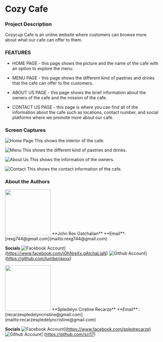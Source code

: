 # Cozy Cafe
### Project Description
Cozycup Cafe is an online website where customers can browse more about what our cafe can offer to them.

### FEATURES

* HOME PAGE - this page shows the picture and the name of the cafe with an option to explore the menu. 

* MENU PAGE - this page shows the different kind of pastries and drinks that the cafe can offer to the customers. 

* ABOUT US PAGE - this page shows the brief information about the owners of the cafe and the mission of the cafe. 

* CONTACT US PAGE - this page is where you can find all of the information about the cafe such as locations, contact number, and social platforms where we promote more about our cafe.

### Screen Captures

![Home Page](images/home.png)
This shows the interior of the cafe.

![Menu](images/menu.png)
This shows the different kind of pastries and drinks. 

![About Us](images/about.png)
This shows the information of the owners. 

![Contact](images/contact.png)
This shows the contact information of the cafe. 

### About the Authors 
<img src="rex.png" width="150" style border-radius = "50%">
**John Rex Gatchalian**
**Email**: [rexg744@gmail.com](mailto:rexg744@gmail.com)

**Socials**
![Facebook Account]([https://github.com/gauravghongde/social-icons/blob/master/fb.png 'Facebook Account')](https://www.facebook.com/jOhNreXx.gAtchaLiaN)
![Github Account]([https://github.com/gauravghongde/social-icons/blob/master/github.png 'Github Account')] (https://github.com/lumberjaxxx)

<img src="speld.png" width="150" style border-radius = "50%">
**Spledelyn Cristine Recarze**
**Email** : [recarzespledelyncristine@gmail.com](mailto:recarzespledelyncristine@gmail.com)

**Socials**
![Facebook Account]([https://github.com/gauravghongde/social-icons/blob/master/fb.png 'Facebook Account')](https://www.facebook.com/spledrecarze)
![Github Account]([https://github.com/gauravghongde/social-icons/blob/master/github.png 'Github Account')] (https://github.com/sci17)











